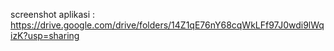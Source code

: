 screenshot aplikasi : https://drive.google.com/drive/folders/14Z1qE76nY68cqWkLFf97J0wdi9lWqizK?usp=sharing
